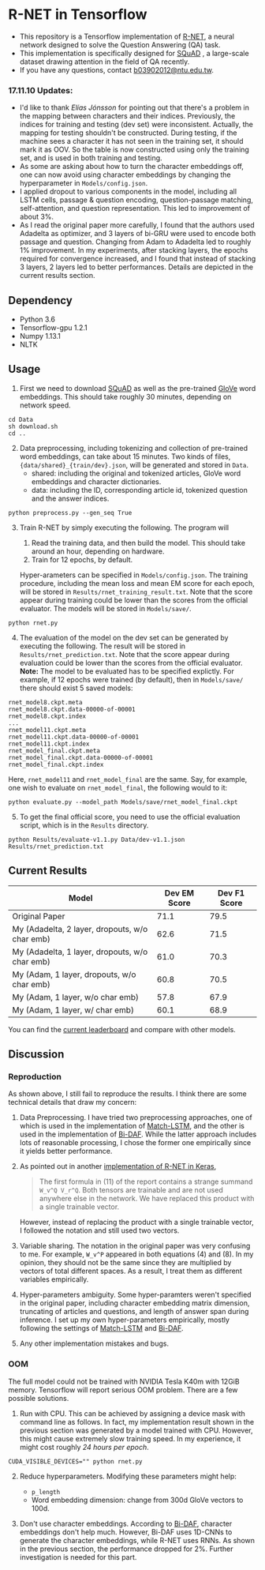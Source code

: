 # R-NET in Tensorflow

* This repository is a Tensorflow implementation of [R-NET](https://www.microsoft.com/en-us/research/wp-content/uploads/2017/05/r-net.pdf), a neural network designed to solve the Question Answering (QA) task. 
* This implementation is specifically designed for [SQuAD](stanford-qa.com) , a large-scale dataset drawing attention in the field of QA recently.
* If you have any questions, contact b03902012@ntu.edu.tw.

### 17.11.10 Updates:
- I'd like to thank _Elías Jónsson_ for pointing out that there's a problem in the mapping between characters and their indices. Previously, the indices for training and testing (dev set) were inconsistent. Actually, the mapping for testing shouldn't be constructed. During testing, if the machine sees a character it has not seen in the training set, it should mark it as OOV. So the table is now constructed using only the training set, and is used in both training and testing.
- As some are asking about how to turn the character embeddings off, one can now avoid using character embeddings by changing the hyperparameter in `Models/config.json`.
- I applied dropout to various components in the model, including all LSTM cells, passage & question encoding, question-passage matching, self-attention, and question representation. This led to improvement of about 3%.
- As I read the original paper more carefully, I found that the authors used Adadelta as optimizer, and 3 layers of bi-GRU were used to encode both passage and question. Changing from Adam to Adadelta led to roughly 1% improvement. In my experiments, after stacking layers, the epochs required for convergence increased, and I found that instead of stacking 3 layers, 2 layers led to better performances. Details are depicted in the current results section.


## Dependency
* Python 3.6
* Tensorflow-gpu 1.2.1
* Numpy 1.13.1
* NLTK

## Usage
1. First we need to download [SQuAD](stanford-qa.com) as well as the pre-trained [GloVe](nlp.stanford.edu/projects/glove/) word embeddings. This should take roughly 30 minutes, depending on network speed.
```
cd Data
sh download.sh
cd ..
```
2. Data preprocessing, including tokenizing and collection of pre-trained word embeddings, can take about 15 minutes.
Two kinds of files, `{data/shared}_{train/dev}.json`, will be generated and stored in `Data`.
    * shared: including the original and tokenized articles, GloVe word embeddings and character dictionaries.
    * data: including the ID, corresponding article id, tokenized question and the answer indices.
```
python preprocess.py --gen_seq True
```
3. Train R-NET by simply executing the following. The program will
    1. Read the training data, and then build the model. This should take around an hour, depending on hardware.
    2. Train for 12 epochs, by default.

    Hyper-arameters can be specified in `Models/config.json`. The training procedure, including the mean loss and mean EM score for each epoch, will be stored in `Results/rnet_training_result.txt`. Note that the score appear during training could be lower than the scores from the official evaluator. The models will be stored in `Models/save/`.
```
python rnet.py
```

4. The evaluation of the model on the dev set can be generated by executing the following. The result will be stored in `Results/rnet_prediction.txt`. Note that the score appear during evaluation could be lower than the scores from the official evaluator.
**Note:** The model to be evaluated has to be specified explictly. For example, if 12 epochs were trained (by default), then in `Models/save/` there should exist 5 saved models:
```
rnet_model8.ckpt.meta
rnet_model8.ckpt.data-00000-of-00001
rnet_model8.ckpt.index
...
rnet_model11.ckpt.meta
rnet_model11.ckpt.data-00000-of-00001
rnet_model11.ckpt.index
rnet_model_final.ckpt.meta
rnet_model_final.ckpt.data-00000-of-00001
rnet_model_final.ckpt.index
```
Here, `rnet_model11` and `rnet_model_final` are the same. Say, for example, one wish to evaluate on `rnet_model_final`, the following would to it:
```
python evaluate.py --model_path Models/save/rnet_model_final.ckpt
```

5. To get the final official score, you need to use the official evaluation script, which is in the `Results` directory.
```
python Results/evaluate-v1.1.py Data/dev-v1.1.json Results/rnet_prediction.txt
```

## Current Results


| Model | Dev EM Score | Dev F1 Score |
| -------- | -------- | -------- |
| Original Paper | 71.1 | 79.5 |
| My (Adadelta, 2 layer, dropouts, w/o char emb) | 62.6 | 71.5 |
| My (Adadelta, 1 layer, dropouts, w/o char emb) | 61.0 | 70.3 |
| My (Adam, 1 layer, dropouts, w/o char emb) | 60.8 | 70.5 |
| My (Adam, 1 layer, w/o char emb)| 57.8 | 67.9|
| My (Adam, 1 layer, w/ char emb) | 60.1 | 68.9 |

You can find the [current leaderboard](https://rajpurkar.github.io/SQuAD-explorer/) and compare with other models.

## Discussion

### Reproduction

As shown above, I still fail to reproduce the results. I think there are some technical details that draw my concern:

1. Data Preprocessing. I have tried two preprocessing approaches, one of which is used in the implementation of [Match-LSTM](https://github.com/shuohangwang/SeqMatchSeq/blob/master/preprocess.py), and the other is used in the implementation of [Bi-DAF](https://github.com/allenai/bi-att-flow/blob/master/squad/prepro.py). While the latter approach includes lots of reasonable processing, I chose the former one empirically since it yields better performance.
2. As pointed out in another [implementation of R-NET in Keras](https://github.com/YerevaNN/R-NET-in-Keras), 
    > The first formula in (11) of the report contains a strange summand `W_v^Q V_r^Q`. Both tensors are trainable and are not used anywhere else in the network. We have replaced this product with a single trainable vector.

    However, instead of replacing the product with a single trainable vector, I followed the notation and still used two vectors.
4. Variable sharing. The notation in the original paper was very confusing to me. For example, `W_v^P` appeared in both equations (4) and (8). In my opinion, they should not be the same since they are multiplied by vectors of total different spaces. As a result, I treat them as different variables empirically.
5. Hyper-parameters ambiguity. Some hyper-paramters weren't specified in the original paper, including character embedding matrix dimension, truncating of articles and questions, and length of answer span during inference. I set up my own hyper-parameters empirically, mostly following the settings of [Match-LSTM](https://arxiv.org/pdf/1608.07905.pdf) and [Bi-DAF](https://arxiv.org/pdf/1611.01603.pdf).
6. Any other implementation mistakes and bugs.

### OOM

The full model could not be trained with NVIDIA Tesla K40m with 12GiB memory. Tensorflow will report serious OOM problem. There are a few possible solutions.

1. Run with CPU. This can be achieved by assigning a device mask with command line as follows. In fact, my implementation result shown in the previous section was generated by a model trained with CPU. However, this might cause extremely slow training speed. In my experience, it might cost roughly _24 hours per epoch_.
```
CUDA_VISIBLE_DEVICES="" python rnet.py
```
2. Reduce hyperparameters. Modifying these parameters might help:
    * `p_length`
    * Word embedding dimension: change from 300d GloVe vectors to 100d.
    
3. Don't use character embeddings. According to [Bi-DAF](https://arxiv.org/pdf/1611.01603.pdf), character embeddings don't help much. However, Bi-DAF uses 1D-CNNs to generate the character embeddings, while R-NET uses RNNs. As shown in the previous section, the performance dropped for 2%. Further investigation is needed for this part.
